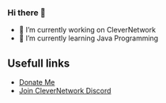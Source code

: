 ### Hi there 👋

- 🔭 I’m currently working on CleverNetwork
- 🌱 I’m currently learning Java Programming

## Usefull links
- [Donate Me](https://paypal.me/clueforce)
- [Join CleverNetwork Discord](https://discord.clevernetwork.xyz)
